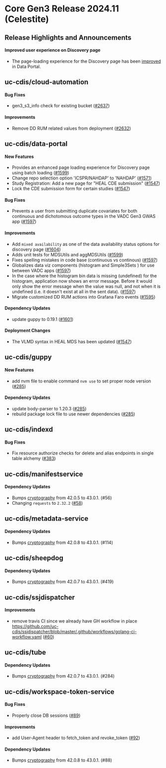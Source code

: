 # Core Gen3 Release 2024.11 (Celestite)

## Release Highlights and Announcements
#### Improved user experience on Discovery page
  - The page-loading experience for the Discovery page has been [improved](#L18) in Data Portal.

## uc-cdis/cloud-automation

#### Bug Fixes
  - gen3_s3_info check for existing bucket ([#2637](https://github.com/uc-cdis/cloud-automation/pull/2637)) 

#### Improvements
  - Remove DD RUM related values from deployment ([#2632](https://github.com/uc-cdis/cloud-automation/pull/2632)) 

## uc-cdis/data-portal

#### New Features
  - Provides an enhanced page loading experience for Discovery page using batch 
    loading ([#1599](https://github.com/uc-cdis/data-portal/pull/1599))
  - Change repo selection option 'ICSPR/NAHDAP' to 'NAHDAP' ([#1571](https://github.com/uc-cdis/data-portal/pull/1571))
  - Study Registration: Add a new page for "HEAL CDE submission" ([#1547](https://github.com/uc-cdis/data-portal/pull/1547)) 
  - Lock the CDE submission form for certain studies ([#1547](https://github.com/uc-cdis/data-portal/pull/1547)) 

#### Bug Fixes
  - Prevents a user from submitting duplicate covariates for both continuous 
    and dichotomous outcome types in the VADC Gen3 GWAS app ([#1597](https://github.com/uc-cdis/data-portal/pull/1597)) 

#### Improvements
  - Add `mixed availability` as one of the data availability status options for 
    discovery page ([#1604](https://github.com/uc-cdis/data-portal/pull/1604))
  - Adds unit tests for MDSUtils and aggMDSUtils ([#1599](https://github.com/uc-cdis/data-portal/pull/1599)) 
  - Fixes spelling mistakes in code base (continuous vs continous) ([#1597](https://github.com/uc-cdis/data-portal/pull/1597)) 
  - Globalizes data viz components (histogram and Simple3Sets ) for use between 
    VADC apps ([#1597](https://github.com/uc-cdis/data-portal/pull/1597))
  - In the case where the histogram bin data is missing (undefined) for the 
    histogram, application now shows an error message. Before it would only 
    show the error message when the value was null, and not when it is 
    undefined (i.e. it doesn't exist at all in the sent data). ([#1597](https://github.com/uc-cdis/data-portal/pull/1597)) 
  - Migrate customized DD RUM actions into Grafana Faro events ([#1595](https://github.com/uc-cdis/data-portal/pull/1595)) 

#### Dependency Updates
  - update guppy to 0.19.1 ([#1601](https://github.com/uc-cdis/data-portal/pull/1601)) 

#### Deployment Changes
  - The VLMD syntax in HEAL MDS has been updated ([#1547](https://github.com/uc-cdis/data-portal/pull/1547)) 

## uc-cdis/guppy

#### New Features
  - add nvm file to enable command `nvm use` to set proper node version ([#285](https://github.com/uc-cdis/guppy/pull/285)) 

#### Dependency Updates
  - update body-parser to 1.20.3 ([#285](https://github.com/uc-cdis/guppy/pull/285)) 
  - rebuild package lock file to use newer dependencies ([#285](https://github.com/uc-cdis/guppy/pull/285)) 

## uc-cdis/indexd

#### Bug Fixes
  - Fix resource authorize checks for delete and alias endpoints in single 
    table alchemy ([#383](https://github.com/uc-cdis/indexd/pull/383))

## uc-cdis/manifestservice

#### Dependency Updates
  - Bumps [cryptography](https://github.com/pyca/cryptography) from 42.0.5 to 
    43.0.1. (#56)
  - Changing `requests` to `2.32.2` ([#58](https://github.com/uc-cdis/manifestservice/pull/58)) 

## uc-cdis/metadata-service

#### Dependency Updates
  - Bumps [cryptography](https://github.com/pyca/cryptography) from 42.0.8 to 
    43.0.1. (#114)

## uc-cdis/sheepdog

#### Dependency Updates
  - Bumps [cryptography](https://github.com/pyca/cryptography) from 42.0.7 to 
    43.0.1. (#419)

## uc-cdis/ssjdispatcher

#### Improvements
  - remove travis CI since we already have GH workflow in place 
    https://github.com/uc-cdis/ssjdispatcher/blob/master/.github/workflows/golang-ci-workflow.yaml
    ([#60](https://github.com/uc-cdis/ssjdispatcher/pull/60))

## uc-cdis/tube

#### Dependency Updates
  - Bumps [cryptography](https://github.com/pyca/cryptography) from 42.0.7 to 
    43.0.1. (#284)

## uc-cdis/workspace-token-service

#### Bug Fixes
  - Properly close DB sessions ([#89](https://github.com/uc-cdis/workspace-token-service/pull/89)) 

#### Improvements
  - add User-Agent header to fetch_token and revoke_token ([#92](https://github.com/uc-cdis/workspace-token-service/pull/92)) 

#### Dependency Updates
  - Bumps [cryptography](https://github.com/pyca/cryptography) from 42.0.8 to 
    43.0.1. (#88)

